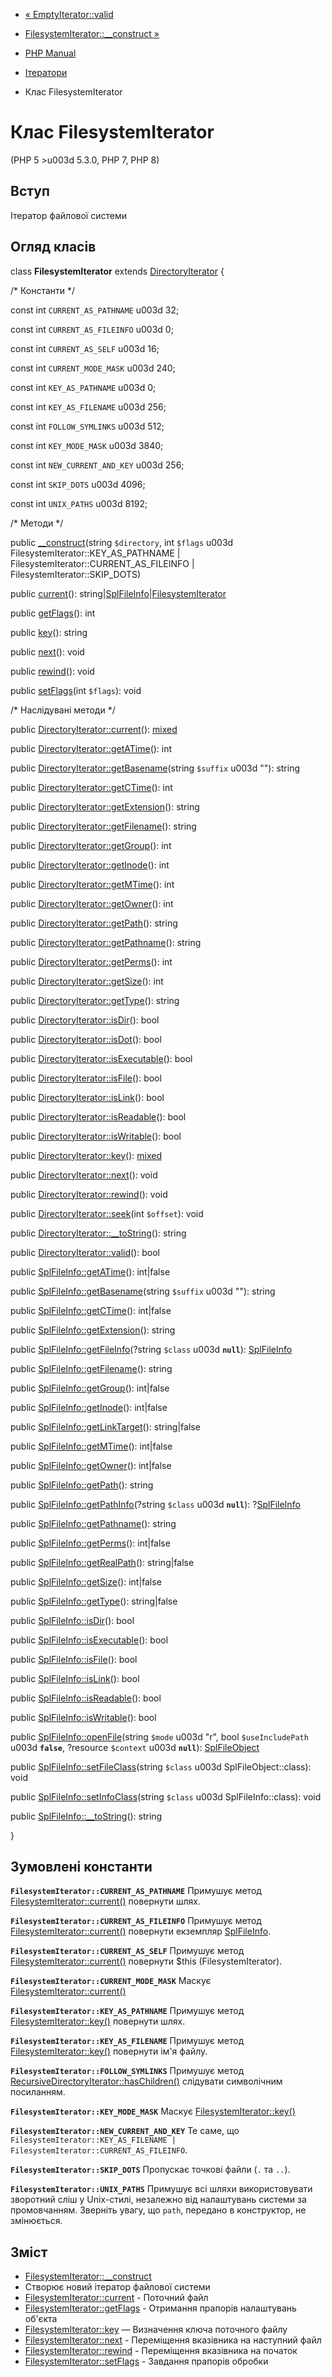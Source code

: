 - [« EmptyIterator::valid](emptyiterator.valid.md)
- [FilesystemIterator::\_\_construct »](filesystemiterator.construct.md)

- [PHP Manual](index.md)
- [Ітератори](spl.iterators.md)
- Клас FilesystemIterator

# Клас FilesystemIterator

(PHP 5 \>u003d 5.3.0, PHP 7, PHP 8)

## Вступ

Ітератор файлової системи

## Огляд класів

class **FilesystemIterator** extends
[DirectoryIterator](class.directoryiterator.md) {

/\* Константи \*/

const int `CURRENT_AS_PATHNAME` u003d 32;

const int `CURRENT_AS_FILEINFO` u003d 0;

const int `CURRENT_AS_SELF` u003d 16;

const int `CURRENT_MODE_MASK` u003d 240;

const int `KEY_AS_PATHNAME` u003d 0;

const int `KEY_AS_FILENAME` u003d 256;

const int `FOLLOW_SYMLINKS` u003d 512;

const int `KEY_MODE_MASK` u003d 3840;

const int `NEW_CURRENT_AND_KEY` u003d 256;

const int `SKIP_DOTS` u003d 4096;

const int `UNIX_PATHS` u003d 8192;

/\* Методи \*/

public [\_\_construct](filesystemiterator.construct.md)(string
`$directory`, int `$flags` u003d FilesystemIterator::KEY_AS_PATHNAME \|
FilesystemIterator::CURRENT_AS_FILEINFO \|
FilesystemIterator::SKIP_DOTS)

public [current](filesystemiterator.current.md)():
string\|[SplFileInfo](class.splfileinfo.md)\|[FilesystemIterator](class.filesystemiterator.md)

public [getFlags](filesystemiterator.getflags.md)(): int

public [key](filesystemiterator.key.md)(): string

public [next](filesystemiterator.next.md)(): void

public [rewind](filesystemiterator.rewind.md)(): void

public [setFlags](filesystemiterator.setflags.md)(int `$flags`): void

/\* Наслідувані методи \*/

public [DirectoryIterator::current](directoryiterator.current.md)():
[mixed](language.types.declarations.md#language.types.declarations.mixed)

public [DirectoryIterator::getATime](directoryiterator.getatime.md)():
int

public
[DirectoryIterator::getBasename](directoryiterator.getbasename.md)(string
`$suffix` u003d ""): string

public [DirectoryIterator::getCTime](directoryiterator.getctime.md)():
int

public
[DirectoryIterator::getExtension](directoryiterator.getextension.md)():
string

public
[DirectoryIterator::getFilename](directoryiterator.getfilename.md)():
string

public [DirectoryIterator::getGroup](directoryiterator.getgroup.md)():
int

public [DirectoryIterator::getInode](directoryiterator.getinode.md)():
int

public [DirectoryIterator::getMTime](directoryiterator.getmtime.md)():
int

public [DirectoryIterator::getOwner](directoryiterator.getowner.md)():
int

public [DirectoryIterator::getPath](directoryiterator.getpath.md)():
string

public
[DirectoryIterator::getPathname](directoryiterator.getpathname.md)():
string

public [DirectoryIterator::getPerms](directoryiterator.getperms.md)():
int

public [DirectoryIterator::getSize](directoryiterator.getsize.md)():
int

public [DirectoryIterator::getType](directoryiterator.gettype.md)():
string

public [DirectoryIterator::isDir](directoryiterator.isdir.md)(): bool

public [DirectoryIterator::isDot](directoryiterator.isdot.md)(): bool

public
[DirectoryIterator::isExecutable](directoryiterator.isexecutable.md)():
bool

public [DirectoryIterator::isFile](directoryiterator.isfile.md)():
bool

public [DirectoryIterator::isLink](directoryiterator.islink.md)():
bool

public
[DirectoryIterator::isReadable](directoryiterator.isreadable.md)():
bool

public
[DirectoryIterator::isWritable](directoryiterator.iswritable.md)():
bool

public [DirectoryIterator::key](directoryiterator.key.md)():
[mixed](language.types.declarations.md#language.types.declarations.mixed)

public [DirectoryIterator::next](directoryiterator.next.md)(): void

public [DirectoryIterator::rewind](directoryiterator.rewind.md)():
void

public [DirectoryIterator::seek](directoryiterator.seek.md)(int
`$offset`): void

public
[DirectoryIterator::\_\_toString](directoryiterator.tostring.md)():
string

public [DirectoryIterator::valid](directoryiterator.valid.md)(): bool

public [SplFileInfo::getATime](splfileinfo.getatime.md)(): int\|false

public [SplFileInfo::getBasename](splfileinfo.getbasename.md)(string
`$suffix` u003d ""): string

public [SplFileInfo::getCTime](splfileinfo.getctime.md)(): int\|false

public [SplFileInfo::getExtension](splfileinfo.getextension.md)():
string

public [SplFileInfo::getFileInfo](splfileinfo.getfileinfo.md)(?string
`$class` u003d **`null`**): [SplFileInfo](class.splfileinfo.md)

public [SplFileInfo::getFilename](splfileinfo.getfilename.md)():
string

public [SplFileInfo::getGroup](splfileinfo.getgroup.md)(): int\|false

public [SplFileInfo::getInode](splfileinfo.getinode.md)(): int\|false

public [SplFileInfo::getLinkTarget](splfileinfo.getlinktarget.md)():
string\|false

public [SplFileInfo::getMTime](splfileinfo.getmtime.md)(): int\|false

public [SplFileInfo::getOwner](splfileinfo.getowner.md)(): int\|false

public [SplFileInfo::getPath](splfileinfo.getpath.md)(): string

public [SplFileInfo::getPathInfo](splfileinfo.getpathinfo.md)(?string
`$class` u003d **`null`**): ?[SplFileInfo](class.splfileinfo.md)

public [SplFileInfo::getPathname](splfileinfo.getpathname.md)():
string

public [SplFileInfo::getPerms](splfileinfo.getperms.md)(): int\|false

public [SplFileInfo::getRealPath](splfileinfo.getrealpath.md)():
string\|false

public [SplFileInfo::getSize](splfileinfo.getsize.md)(): int\|false

public [SplFileInfo::getType](splfileinfo.gettype.md)(): string\|false

public [SplFileInfo::isDir](splfileinfo.isdir.md)(): bool

public [SplFileInfo::isExecutable](splfileinfo.isexecutable.md)():
bool

public [SplFileInfo::isFile](splfileinfo.isfile.md)(): bool

public [SplFileInfo::isLink](splfileinfo.islink.md)(): bool

public [SplFileInfo::isReadable](splfileinfo.isreadable.md)(): bool

public [SplFileInfo::isWritable](splfileinfo.iswritable.md)(): bool

public [SplFileInfo::openFile](splfileinfo.openfile.md)(string `$mode`
u003d "r", bool `$useIncludePath` u003d **`false`**, ?resource `$context` u003d
**`null`**): [SplFileObject](class.splfileobject.md)

public [SplFileInfo::setFileClass](splfileinfo.setfileclass.md)(string
`$class` u003d SplFileObject::class): void

public [SplFileInfo::setInfoClass](splfileinfo.setinfoclass.md)(string
`$class` u003d SplFileInfo::class): void

public [SplFileInfo::\_\_toString](splfileinfo.tostring.md)(): string

}

## Зумовлені константи

**`FilesystemIterator::CURRENT_AS_PATHNAME`**
Примушує метод
[FilesystemIterator::current()](filesystemiterator.current.md) повернути
шлях.

**`FilesystemIterator::CURRENT_AS_FILEINFO`**
Примушує метод
[FilesystemIterator::current()](filesystemiterator.current.md) повернути
екземпляр [SplFileInfo](class.splfileinfo.md).

**`FilesystemIterator::CURRENT_AS_SELF`**
Примушує метод
[FilesystemIterator::current()](filesystemiterator.current.md) повернути
$this (FilesystemIterator).

**`FilesystemIterator::CURRENT_MODE_MASK`**
Маскує
[FilesystemIterator::current()](filesystemiterator.current.md)

**`FilesystemIterator::KEY_AS_PATHNAME`**
Примушує метод
[FilesystemIterator::key()](filesystemiterator.key.md) повернути шлях.

**`FilesystemIterator::KEY_AS_FILENAME`**
Примушує метод
[FilesystemIterator::key()](filesystemiterator.key.md) повернути ім'я
файлу.

**`FilesystemIterator::FOLLOW_SYMLINKS`**
Примушує метод
[RecursiveDirectoryIterator::hasChildren()](recursivedirectoryiterator.haschildren.md)
слідувати символічним посиланням.

**`FilesystemIterator::KEY_MODE_MASK`**
Маскує [FilesystemIterator::key()](filesystemiterator.key.md)

**`FilesystemIterator::NEW_CURRENT_AND_KEY`**
Те саме, що
`FilesystemIterator::KEY_AS_FILENAME | FilesystemIterator::CURRENT_AS_FILEINFO`.

**`FilesystemIterator::SKIP_DOTS`**
Пропускає точкові файли (`.` та `..`).

**`FilesystemIterator::UNIX_PATHS`**
Примушує всі шляхи використовувати зворотний сліш у Unix-стилі, незалежно
від налаштувань системи за промовчанням. Зверніть увагу, що `path`,
передано в конструктор, не змінюється.

## Зміст

- [FilesystemIterator::\_\_construct](filesystemiterator.construct.md)
- Створює новий ітератор файлової системи
- [FilesystemIterator::current](filesystemiterator.current.md) -
Поточний файл
- [FilesystemIterator::getFlags](filesystemiterator.getflags.md) -
Отримання прапорів налаштувань об'єкта
- [FilesystemIterator::key](filesystemiterator.key.md) — Визначення
ключа поточного файлу
- [FilesystemIterator::next](filesystemiterator.next.md) -
Переміщення вказівника на наступний файл
- [FilesystemIterator::rewind](filesystemiterator.rewind.md) -
Переміщення вказівника на початок
- [FilesystemIterator::setFlags](filesystemiterator.setflags.md) -
Завдання прапорів обробки
